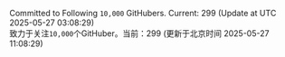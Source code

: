 Committed to Following `10,000` GitHubers. Current: <!-- FOLLOWING_COUNT -->299<!-- FOLLOWING_COUNT --> (Update at UTC <!-- LAST_UPDATED -->2025-05-27 03:08:29<!-- LAST_UPDATED -->)<br>
致力于关注`10,000`个GitHuber。当前：<!-- FOLLOWING_COUNT -->299<!-- FOLLOWING_COUNT --> (更新于北京时间 <!-- LAST_UPDATED_CST -->2025-05-27 11:08:29<!-- LAST_UPDATED_CST -->)
